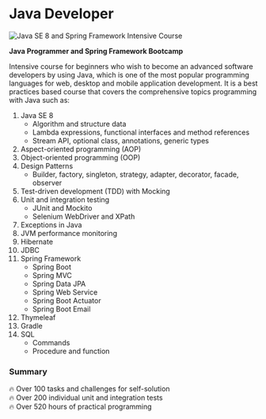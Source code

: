 # Java Developer
![Java SE 8 and Spring Framework  Intensive Course ](https://img.shields.io/badge/Java%20SE%208%20and%20Spring%20Framework-%20Intensive%20Course%20-orange.svg)

**Java Programmer and Spring Framework Bootcamp**

Intensive course for beginners who wish to become an advanced software developers by using Java, which is one of the most popular programming languages for web, desktop and mobile application development. It is a best practices based course that covers the comprehensive topics programming with Java such as:


1. Java SE 8
   - Algorithm and structure data
   - Lambda expressions, functional interfaces and method references
   - Stream API, optional class, annotations, generic types
2. Aspect-oriented programming (AOP)
3. Object-oriented programming (OOP) 
4. Design Patterns
   - Builder, factory, singleton, strategy, adapter, decorator, facade, observer
5. Test-driven development (TDD) with Mocking
6.  Unit and integration testing
    - JUnit and Mockito
    - Selenium WebDriver and XPath
7. Exceptions in Java
8. JVM performance monitoring
9. Hibernate
10. JDBC
11. Spring Framework
    - Spring Boot
    - Spring MVC
    - Spring Data JPA
    - Spring Web Service
    - Spring Boot Actuator
    - Spring Boot Email
12. Thymeleaf   
13. Gradle
14. SQL
    - Commands
    - Procedure and function
    
### Summary

 :fire: Over 100 tasks and challenges for self-solution<br>
 :fire: Over 200 individual unit and integration tests<br>
 :fire: Over 520 hours of practical programming